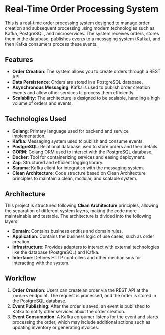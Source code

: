# Real-Time Order Processing System

This is a real-time order processing system designed to manage order creation and subsequent processing using modern technologies such as Kafka, PostgreSQL, and microservices. The system receives orders, stores them in the database, publishes events to a messaging system (Kafka), and then Kafka consumers process these events.

## Features

- **Order Creation**: The system allows you to create orders through a REST API.
- **Data Persistence**: Orders are stored in a PostgreSQL database.
- **Asynchronous Messaging**: Kafka is used to publish order creation events and allow other services to process them efficiently.
- **Scalability**: The architecture is designed to be scalable, handling a high volume of orders and events.

## Technologies Used

- **Golang**: Primary language used for backend and service implementation.
- **Kafka**: Messaging system used to publish and consume events.
- **PostgreSQL**: Relational database used to store orders and their details.
- **GORM**: Golang ORM used to interact with the PostgreSQL database.
- **Docker**: Tool for containerizing services and easing deployment.
- **Zap**: Structured and efficient logging library.
- **Sarama**: Kafka client for integration with the messaging system.
- **Clean Architecture**: Code structure based on Clean Architecture principles to maintain a clean, modular, and scalable system.

## Architecture

This project is structured following **Clean Architecture** principles, allowing the separation of different system layers, making the code more maintainable and testable. The architecture is divided into the following layers:

- **Domain**: Contains business entities and domain rules.
- **Application**: Contains the business logic of use cases, such as order creation.
- **Infrastructure**: Provides adapters to interact with external technologies like the database (PostgreSQL) and Kafka.
- **Interface**: Defines HTTP controllers and other mechanisms for interacting with the system.

## Workflow

1. **Order Creation**: Users can create an order via the REST API at the `/orders` endpoint. The request is processed, and the order is stored in the PostgreSQL database.
2. **Event Publishing**: After the order is saved, an event is published to Kafka to notify other services about the order creation.
3. **Event Consumption**: A Kafka consumer listens for the event and starts processing the order, which may include additional actions such as updating inventory or generating invoices.
